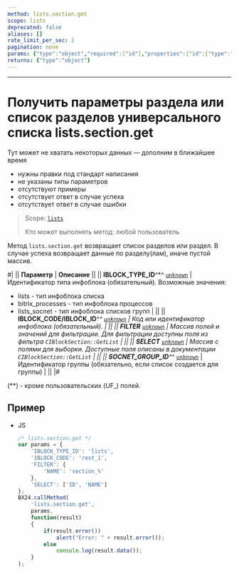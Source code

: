 ```yaml
---
method: lists.section.get
scope: lists
deprecated: false
aliases: []
rate_limit_per_sec: 2
pagination: none
params: {"type":"object","required":["id"],"properties":{"id":{"type":"integer"}}}
returns: {"type":"object"}
---
```



---

# Получить параметры раздела или список разделов универсального списка lists.section.get



Тут может не хватать некоторых данных — дополним в ближайшее время







- нужны правки под стандарт написания
- не указаны типы параметров
- отсутствуют примеры
- отсутствует ответ в случае успеха
- отсутствует ответ в случае ошибки





> Scope: [`lists`](../../scopes/permissions.md)
>
> Кто может выполнять метод: любой пользователь

Метод `lists.section.get` возвращает список разделов или раздел. В случае успеха возвращает данные по разделу(лам), иначе пустой массив.

#|
|| **Параметр** | **Описание** ||
|| **IBLOCK_TYPE_ID**^*^
[`unknown`](../../data-types.md) | Идентификатор типа инфоблока (обязательный). Возможные значения: 
- lists - тип инфоблока списка 
- bitrix_processes - тип инфоблока процессов 
- lists_socnet - тип инфоблока списков групп | ||
|| **IBLOCK_CODE/IBLOCK_ID**^*^
[`unknown`](../../data-types.md) | Код или идентификатор инфоблока (обязательный). | ||
|| **FILTER**
[`unknown`](../../data-types.md) | Массив полей и значений для фильтрации. Для фильтрации доступны поля из фильтра `CIBlockSection::GetList` | ||
|| **SELECT**
[`unknown`](../../data-types.md) | Массив с полями для выборки. Доступные поля описаны в документации `CIBlockSection::GetList` | ||
|| **SOCNET_GROUP_ID**^*^
[`unknown`](../../data-types.md) | Идентификатор группы (обязательно, если список создается для группы) | ||
|#



(**) - кроме пользовательских (UF_) полей.

## Пример



- JS

    ```js
    /* lists.section.get */
    var params = {
        'IBLOCK_TYPE_ID': 'lists',
        'IBLOCK_CODE': 'rest_1',
        'FILTER': {
            'NAME': 'section_%'
        },
        'SELECT': ['ID', 'NAME']
    };
    BX24.callMethod(
        'lists.section.get',
        params,
        function(result)
        {
            if(result.error())
                alert("Error: " + result.error());
            else
                console.log(result.data());
        }
    );
    ```




